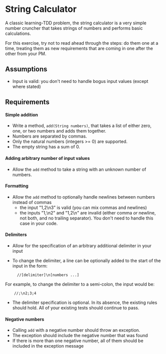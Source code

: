 String Calculator
=================

A classic learning-TDD problem, the string calculator is a very simple number cruncher that takes strings of numbers
and performs basic calculations.

For this exercise, try not to read ahead through the steps: do them one at a time, treating them as new requirements
that are coming in one after the other from your PM.

Assumptions
-----------

* Input is valid: you don't need to handle bogus input values (except where stated)


Requirements
------------

#### Simple addition

* Write a method, `add(String numbers)`, that takes a list of either zero, one, or two numbers and adds them together.
* Numbers are separated by commas.
* Only the natural numbers (integers >= 0) are supported.
* The empty string has a sum of 0.

#### Adding arbitrary number of input values

* Allow the `add` method to take a string with an unknown number of numbers.

#### Formatting

* Allow the `add` method to optionally handle newlines between numbers instead of commas
    * the input "1,2\n3" is valid (you can mix commas and newlines)
    * the inputs "1,\n2" and "1,2\n" are invalid (either comma *or* newline, not both, and no trailing separator).
      You don't need to handle this case in your code.

#### Delimiters

* Allow for the specification of an arbitrary additional delimiter in your input
* To change the delimiter, a line can be optionally added to the start of the input in the form:

        //[delimiter]\n[numbers ...]

 For example, to change the delimiter to a semi-colon, the input would be:

        //;\n2;3;4

* The delimiter specification is optional.  In its absence, the existing rules should hold.  All of your existing
  tests should continue to pass.

#### Negative numbers

* Calling `add` with a negative number should throw an exception.
* The exception should include the negative number that was found
* If there is more than one negative number, all of them should be included in the exception message